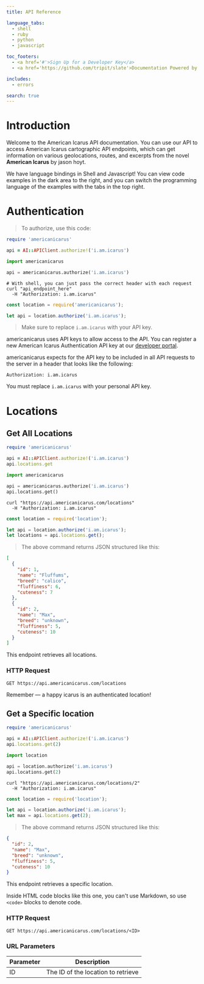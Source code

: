 ```yaml
---
title: API Reference

language_tabs:
  - shell
  - ruby
  - python
  - javascript

toc_footers:
  - <a href='#'>Sign Up for a Developer Key</a>
  - <a href='https://github.com/tripit/slate'>Documentation Powered by Slate</a>

includes:
  - errors

search: true
---
```


# Introduction

Welcome to the American Icarus  API documentation. You can use our API to access American Icarus cartographic API endpoints, which can get information on various geolocations, routes, and excerpts from the novel **American Icarus** by jason hoyt.

We have language bindings in Shell and Javascript! You can view code examples in the dark area to the right, and you can switch the programming language of the examples with the tabs in the top right.


# Authentication

> To authorize, use this code:

```ruby
require 'americanicarus'

api = AI::APIClient.authorize!('i.am.icarus')
```

```python
import americanicarus 

api = americanicarus.authorize('i.am.icarus')
```

```shell
# With shell, you can just pass the correct header with each request
curl "api_endpoint_here"
  -H "Authorization: i.am.icarus"
```

```javascript
const location = require('americanicarus');

let api = location.authorize('i.am.icarus');
```

> Make sure to replace `i.am.icarus` with your API key.

americanicarus uses API keys to allow access to the API. You can register a new American Icarus Authentication API key at our [developer portal](http://example.com/developers).

americanicarus expects for the API key to be included in all API requests to the server in a header that looks like the following:

`Authorization: i.am.icarus`

<aside class="notice">
You must replace <code>i.am.icarus</code> with your personal API key.
</aside>

# Locations

## Get All Locations

```ruby
require 'americanicarus'

api = AI::APIClient.authorize!('i.am.icarus')
api.locations.get
```

```python
import americanicarus 

api = americanicarus.authorize('i.am.icarus')
api.locations.get()
```

```shell
curl "https://api.americanicarus.com/locations"
  -H "Authorization: i.am.icarus"
```

```javascript
const location = require('location');

let api = location.authorize('i.am.icarus');
let locations = api.locations.get();
```

> The above command returns JSON structured like this:

```json
[
  {
    "id": 1,
    "name": "Fluffums",
    "breed": "calico",
    "fluffiness": 6,
    "cuteness": 7
  },
  {
    "id": 2,
    "name": "Max",
    "breed": "unknown",
    "fluffiness": 5,
    "cuteness": 10
  }
]
```

This endpoint retrieves all locations.

### HTTP Request

`GET https://api.americanicarus.com/locations`


<aside class="success">
Remember — a happy icarus is an authenticated location!
</aside>

## Get a Specific location

```ruby
require 'americanicarus'

api = AI::APIClient.authorize!('i.am.icarus')
api.locations.get(2)
```

```python
import location 

api = location.authorize('i.am.icarus')
api.locations.get(2)
```

```shell
curl "https://api.americanicarus.com/locations/2"
  -H "Authorization: i.am.icarus"
```

```javascript
const location = require('location');

let api = location.authorize('i.am.icarus');
let max = api.locations.get(2);
```

> The above command returns JSON structured like this:

```json
{
  "id": 2,
  "name": "Max",
  "breed": "unknown",
  "fluffiness": 5,
  "cuteness": 10
}
```

This endpoint retrieves a specific location.

<aside class="warning">Inside HTML code blocks like this one, you can't use Markdown, so use <code>&lt;code&gt;</code> blocks to denote code.</aside>

### HTTP Request

`GET https://api.americanicarus.com/locations/<ID>`

### URL Parameters

Parameter | Description
--------- | -----------
ID | The ID of the location to retrieve

